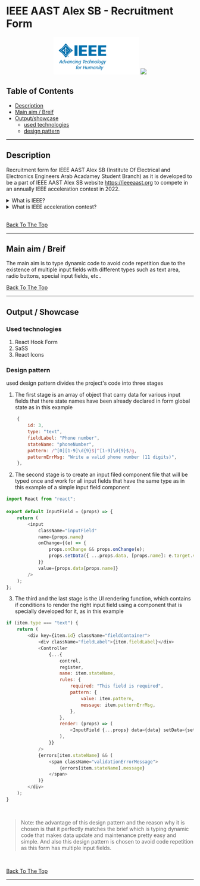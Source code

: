 <!--
needed:-
--------

description
    This is the name of the project. It describes the whole project in one sentence, and helps people understand what the main goal and aim of the project is.

table of content

explain brief/showcase and output
    What your application does, (explain brief and its relation with the description)
    Why you used the technologies you used, (how it is perfect for the brief)
    Some of the challenges you faced and features you hope to implement in the future.
How to Use the Project (a place to refrence for users) and I may take sc or use design principles to explain the useage for the end-user

----------------------
don't forget IEEEs logos
----------------------

should i type how to run it or to use these packages? this is in case if i need prople to run code and contribute with me as if this project is an open source project, I don't need this tip in my project case

should i type refrences, no as I haven't used any external resources

should i talk about my code and why i used it? yes I will type it in the second point
 -->

# IEEE AAST Alex SB - Recruitment Form

<p align="center">
<img src="src/assets/IEEE-main-logo.png" height="100">
<img src="src/assets/IEEE-Logo--blue.png" height="100" >

</p>

## Table of Contents

-   [Description](#description)
-   [Main aim / Breif](#main-aim--breif)
-   [Output/showcase](#output--showcase)
    -   [used technologies](#used-technologies)
    -   [design pattern](#design-pattern)

---

## Description

Recruitment form for IEEE AAST Alex SB (Institute Of Electrical and Electronics Engineers Arab Acadamey Student Branch) as it is developed to be a part of IEEE AAST Alex SB website https://ieeeaast.org to compete in an annually IEEE acceleration contest in 2022.

<details>
<summary>What is IEEE?</summary>
IEEE and its members inspire a global community to innovate for a better tomorrow through highly cited publications, conferences, technology standards, and professional and educational activities. IEEE is the trusted “voice” for engineering, computing, and technology information around the globe.

– Refrence: https://www.ieee.org/about/index.html

</details>

<details>
<summary>What is IEEE acceleration contest?</summary>
The IEEE acceleration contest is a program aiming to promote educational activities among IEEE volunteers and IEEE entities in Region 8, the program allows local initiatives to get higher visibility and to be supported by the prestigious IEEE R8 Technical & Educational activities board.

The program is looking for outstanding contributions and innovative initiatives in:

– An educational program for Pre-University Education

– An educational program for University Education

– An educational program for Continuing Education

The contest aims to:

Provide an opportunity to IEEE Region 8 members to initiate programs in Educational Activities;
Showcase the innovation and drive of IEEE Region, 8 members, to an international audience;
Find creative programs which provide value to IEEE membership and the general public.

– Refrence: https://ieeer8.org/category/technical-activities/professional-and-educational-activities/programs-professional-and-educational-activities/acceleration-contest/

</details>
<br>

[Back To The Top](#table-of-contents)

---

## Main aim / Breif

The main aim is to type dynamic code to avoid code repetition due to the existence of multiple input fields with different types such as text area, radio buttons, special input fields, etc..

[Back To The Top](#table-of-contents)

---

## Output / Showcase

### Used technologies

<ol>
    <li>React Hook Form</li>
    <li>SaSS</li>
    <li>React Icons</li>
</ol>

### Design pattern

used design pattern divides the project's code into three stages

1. The first stage is an array of object that carry data for various input fields that there state names have been already declared in form global state as in this example

```js
    {
        id: 3,
        type: "text",
        fieldLabel: "Phone number",
        stateName: "phoneNumber",
        pattern: /^[0][1-9]\d{9}$|^[1-9]\d{9}$/g,
        patternErrMsg: "Write a valid phone number (11 digits)",
    },
```

2. The second stage is to create an input filed component file that will be typed once and work for all input fields that have the same type as in this example of a simple input field component

```js
import React from "react";

export default InputField = (props) => {
    return (
        <input
            className="inputField"
            name={props.name}
            onChange={(e) => {
                props.onChange && props.onChange(e);
                props.setData({ ...props.data, [props.name]: e.target.value });
            }}
            value={props.data[props.name]}
        />
    );
};
```

3. The third and the last stage is the UI rendering function, which contains if conditions to render the right input field using a component that is specially developed for it, as in this example

```js
if (item.type === "text") {
    return (
        <div key={item.id} className="fieldContainer">
            <div className="fieldLabel">{item.fieldLabel}</div>
            <Controller
                {...{
                    control,
                    register,
                    name: item.stateName,
                    rules: {
                        required: "This field is required",
                        pattern: {
                            value: item.pattern,
                            message: item.patternErrMsg,
                        },
                    },
                    render: (props) => (
                        <InputField {...props} data={data} setData={setData} />
                    ),
                }}
            />
            {errors[item.stateName] && (
                <span className="validationErrorMessage">
                    {errors[item.stateName].message}
                </span>
            )}
        </div>
    );
}
```

<br>

> Note: the advantage of this design pattern and the reason why it is chosen is that it perfectly matches the brief which is typing dynamic code that makes data update and maintenance pretty easy and simple. And also this design pattern is chosen to avoid code repetition as this form has multiple input fields.

<br>

[Back To The Top](#table-of-contents)

---
